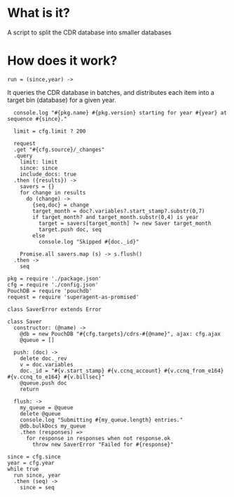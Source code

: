What is it?
===========

A script to split the CDR database into smaller databases

How does it work?
=================

    run = (since,year) ->

It queries the CDR database in batches, and distributes each item into a target bin (database) for a given year.

      console.log "#{pkg.name} #{pkg.version} starting for year #{year} at sequence #{since}."

      limit = cfg.limit ? 200

      request
      .get "#{cfg.source}/_changes"
      .query
        limit: limit
        since: since
        include_docs: true
      .then ({results}) ->
        savers = {}
        for change in results
          do (change) ->
            {seq,doc} = change
            target_month = doc?.variables?.start_stamp?.substr(0,7)
            if target_month? and target_month.substr(0,4) is year
              target = savers[target_month] ?= new Saver target_month
              target.push doc, seq
            else
              console.log "Skipped #{doc._id}"

        Promise.all savers.map (s) -> s.flush()
      .then ->
        seq

    pkg = require './package.json'
    cfg = require './config.json'
    PouchDB = require 'pouchdb'
    request = require 'superagent-as-promised'

    class SaverError extends Error

    class Saver
      constructor: (@name) ->
        @db = new PouchDB "#{cfg.targets}/cdrs-#{@name}", ajax: cfg.ajax
        @queue = []

      push: (doc) ->
        delete doc._rev
        v = doc.variables
        doc._id = "#{v.start_stamp} #{v.ccnq_account} #{v.ccnq_from_e164} #{v.ccnq_to_e164} #{v.billsec}"
        @queue.push doc
        return

      flush: ->
        my_queue = @queue
        delete @queue
        console.log "Submitting #{my_queue.length} entries."
        @db.bulkDocs my_queue
        .then (responses) =>
          for response in responses when not response.ok
            throw new SaverError "Failed for #{response}"

    since = cfg.since
    year = cfg.year
    while true
      run since, year
      .then (seq) ->
        since = seq
